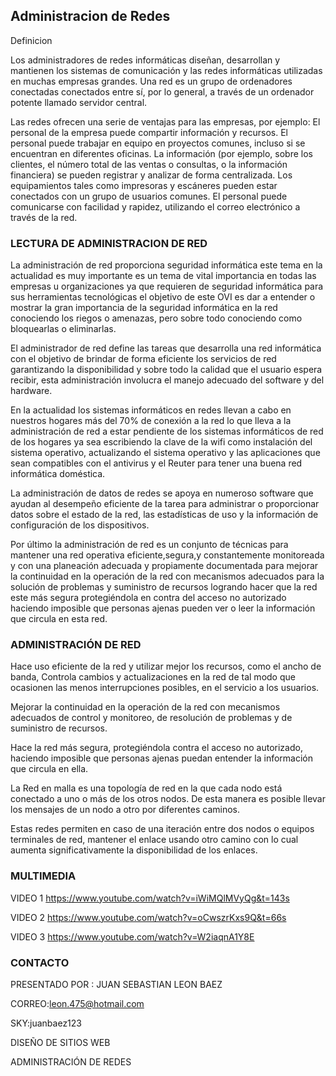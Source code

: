 ## Administracion de Redes

Definicion

Los administradores de redes informáticas diseñan, desarrollan y mantienen los sistemas de comunicación y las redes informáticas utilizadas en muchas empresas grandes. Una red es un grupo de ordenadores conectadas conectados entre sí, por lo general, a través de un ordenador potente llamado servidor central.

Las redes ofrecen una serie de ventajas para las empresas, por ejemplo:
El personal de la empresa puede compartir información y recursos.
El personal puede trabajar en equipo en proyectos comunes, incluso si se encuentran en diferentes oficinas.
La información (por ejemplo, sobre los clientes, el número total de las ventas o consultas, o la información financiera) se pueden registrar y analizar de forma centralizada.
Los equipamientos tales como impresoras y escáneres pueden estar conectados con un grupo de usuarios comunes.
El personal puede comunicarse con facilidad y rapidez, utilizando el correo electrónico a través de la red.


### LECTURA DE ADMINISTRACION DE RED

La administración de red proporciona seguridad informática este tema en la actualidad es muy importante es un tema de vital importancia en todas las empresas u organizaciones ya que requieren de seguridad informática para sus herramientas tecnológicas el objetivo de este OVI es dar a entender o mostrar la gran importancia de la seguridad informática en la red conociendo los riegos o amenazas, pero sobre todo conociendo como bloquearlas o eliminarlas.

El administrador de red define las tareas que desarrolla una red informática con el objetivo de brindar de forma eficiente los servicios de red garantizando la disponibilidad y sobre todo la calidad que el usuario espera recibir, esta administración involucra el manejo adecuado del software y del hardware. 

En la actualidad los sistemas informáticos en redes llevan a cabo en nuestros hogares más del 70% de conexión a la red lo que lleva a la administración de red a estar pendiente de los sistemas informáticos de red de los hogares ya sea escribiendo la clave de la wifi como instalación del sistema operativo, actualizando el sistema operativo y las aplicaciones que sean compatibles con el antivirus y el Reuter para tener una buena red informática doméstica.


La administración de datos de redes se apoya en numeroso software que ayudan al desempeño eficiente de la tarea para administrar o proporcionar datos sobre el estado de la red, las estadísticas de uso y la información de configuración de los dispositivos. 

Por último la administración de red  es un conjunto de técnicas   para mantener una red operativa eficiente,segura,y constantemente monitoreada y con una planeación adecuada y propiamente documentada para mejorar la continuidad en la operación de la red con mecanismos adecuados para la solución de problemas y suministro de recursos logrando hacer que la red este más segura protegiéndola  en contra del acceso no autorizado haciendo imposible que personas ajenas pueden ver o leer la información que circula en esta red.


### ADMINISTRACIÓN DE RED
Hace uso eficiente de la red y utilizar mejor los recursos, como el ancho de banda, Controla cambios y actualizaciones en la red de tal modo que ocasionen las menos interrupciones posibles, en el servicio a los usuarios.

Mejorar la continuidad en la operación de la red con mecanismos adecuados de control y monitoreo, de resolución de problemas y de suministro de recursos.

Hace la red más segura, protegiéndola contra el acceso no autorizado, haciendo imposible que personas ajenas puedan entender la información que circula en ella.

La Red en malla es una topología de red en la que cada nodo está conectado a uno o más de los otros nodos. De esta manera es posible llevar los mensajes de un nodo a otro por diferentes caminos.

Estas redes permiten en caso de una iteración entre dos nodos o equipos terminales de red, mantener el enlace usando otro camino con lo cual aumenta significativamente la disponibilidad de los enlaces.

### MULTIMEDIA 
VIDEO 1 https://www.youtube.com/watch?v=iWiMQlMVyQg&t=143s

VIDEO 2 https://www.youtube.com/watch?v=oCwszrKxs9Q&t=66s

VIDEO 3 https://www.youtube.com/watch?v=W2iaqnA1Y8E


### CONTACTO 
PRESENTADO POR : JUAN SEBASTIAN LEON BAEZ 

CORREO:leon.475@hotmail.com

SKY:juanbaez123

DISEÑO DE SITIOS WEB

ADMINISTRACIÓN DE REDES

